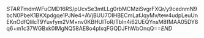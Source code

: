 $START$mdmWFuCMD16RS/pUcvSe3mtLLg0rbMCMziSvgrFXQr/y9cednmN9bcN0PbeK1BKXpdgqe1PJNe4+AVjBUU7OIHBECmLafJqyMv/tew4udpLeuUnEKnOdfQlilcT9Yuvfym2VM+nv0KBHUlToR/Tbln4i62UEQYnsM8fMAA05DY8q6+m1c37WGBxk0IMgNQ58AE8o4plxqFGQDJFhWbOnqQ==$END$